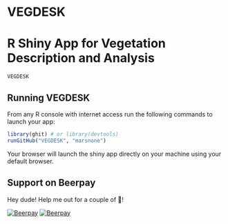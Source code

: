 # VEGDESK

R Shiny App for Vegetation Description and Analysis
===============================

`VEGDESK`

Running VEGDESK
------------

From any R console with internet access run the following commands to launch your app:

``` r
library(ghit) # or library(devtools)
runGitHub("VEGDESK", "marsnone")
```

Your browser will launch the shiny app directly on your machine using your default browser.

## Support on Beerpay
Hey dude! Help me out for a couple of :beers:!

[![Beerpay](https://beerpay.io/marsnone/VEGDESK/badge.svg?style=beer-square)](https://beerpay.io/marsnone/VEGDESK)  [![Beerpay](https://beerpay.io/marsnone/VEGDESK/make-wish.svg?style=flat-square)](https://beerpay.io/marsnone/VEGDESK?focus=wish)